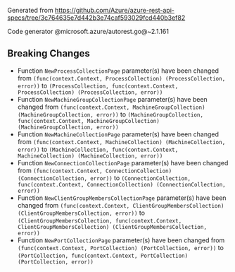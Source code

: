 Generated from https://github.com/Azure/azure-rest-api-specs/tree/3c764635e7d442b3e74caf593029fcd440b3ef82

Code generator @microsoft.azure/autorest.go@~2.1.161

## Breaking Changes

- Function `NewProcessCollectionPage` parameter(s) have been changed from `(func(context.Context, ProcessCollection) (ProcessCollection, error))` to `(ProcessCollection, func(context.Context, ProcessCollection) (ProcessCollection, error))`
- Function `NewMachineGroupCollectionPage` parameter(s) have been changed from `(func(context.Context, MachineGroupCollection) (MachineGroupCollection, error))` to `(MachineGroupCollection, func(context.Context, MachineGroupCollection) (MachineGroupCollection, error))`
- Function `NewMachineCollectionPage` parameter(s) have been changed from `(func(context.Context, MachineCollection) (MachineCollection, error))` to `(MachineCollection, func(context.Context, MachineCollection) (MachineCollection, error))`
- Function `NewConnectionCollectionPage` parameter(s) have been changed from `(func(context.Context, ConnectionCollection) (ConnectionCollection, error))` to `(ConnectionCollection, func(context.Context, ConnectionCollection) (ConnectionCollection, error))`
- Function `NewClientGroupMembersCollectionPage` parameter(s) have been changed from `(func(context.Context, ClientGroupMembersCollection) (ClientGroupMembersCollection, error))` to `(ClientGroupMembersCollection, func(context.Context, ClientGroupMembersCollection) (ClientGroupMembersCollection, error))`
- Function `NewPortCollectionPage` parameter(s) have been changed from `(func(context.Context, PortCollection) (PortCollection, error))` to `(PortCollection, func(context.Context, PortCollection) (PortCollection, error))`
